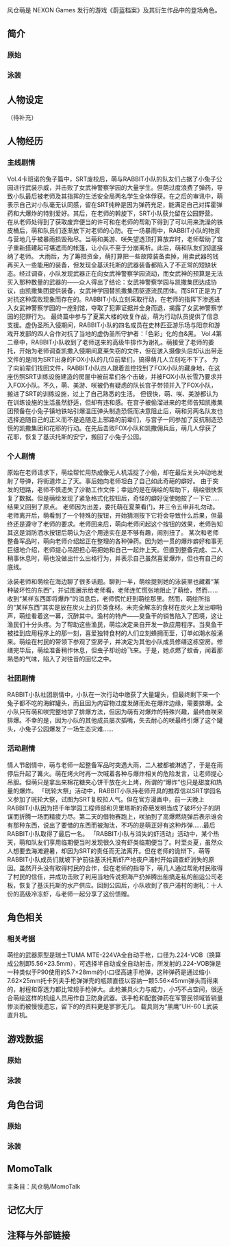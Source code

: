 风仓萌是 NEXON Games 发行的游戏《蔚蓝档案》及其衍生作品中的登场角色。

## 简介

### 原始

### 泳装

## 人物设定
（待补充）

## 人物经历

### 主线剧情
Vol.4卡班诺的兔子篇中，SRT废校后，萌与RABBIT小队的队友们占据了小兔子公园进行武装示威，并击败了女武神警察学园的大量学生。但萌过度浪费了弹药，导致小队最后被老师及其指挥的生活安全局两名学生全体俘获。在之后的审讯中，萌表示自己对小队毫无认同感，留在SRT纯粹是因为弹药充足，能满足自己对挥霍弹药和大爆炸的特别爱好。其后，在老师的斡旋下，SRT小队获允留在公园野营。
在从老师处得到了获取废弃便当的许可和在老师的帮助下得到了可以用来洗澡的铁皮桶后，萌和队员们逐渐放下对老师的心防。在一场暴雨中，RABBIT小队的物资与营地几乎被暴雨损毁殆尽。当萌和美游、咲失望透顶打算放弃时，老师帮助了宫子重新搭建起可堪遮雨的帐篷，让小队不至于分崩离析。此后，萌和队友们彻底接纳了老师。
大雨后，为了筹措资金，萌打算把一些故障装备卖掉，用卖武器的钱再买入一些能用的装备，但发现全基沃托斯的武器装备都陷入了不正常的短缺状态。经过调查，小队发现武器正在向女武神警察学园流动，而女武神的预算是无法买入那种数量的武器的——众人得出了结论：女武神警察学园与凯撒集团达成协议，由凯撒集团提供装备，女武神学园替凯撒集团驱逐流民团体。而SRT正是为了对抗这种腐败现象而存在的。RABBIT小队立刻采取行动，在老师的指挥下渗透进入女武神警察学园的一座别馆，夺取了犯罪证据并全身而退，揭露了女武神警察学园的犯罪行为。
最终篇中参与了夏莱大楼的收复作战，萌为行动队员提供了信息支援。虚伪圣所入侵期间，RABBIT小队的四名成员在史林匹亚游乐场与阳奈和游戏开发部的四人合作对抗了当地的虚伪圣所守护者：「色彩」化的白&黑。
Vol.4第二章中，RABBIT小队收到了老师送来的高级牛排作为谢礼。萌接受了老师的委托，开始为老师调查凯撒入侵期间夏莱失窃的文件，但在骇入摄像头后却认出带走文件的是同为SRT出身的FOX小队的几位前辈们，搞得萌几人立刻吃不下了。
为了向前辈们找回文件，RABBIT小队四人跟着监控找到了FOX小队的藏身地，在这座仿照SRT训练设施建造的房屋中被前辈们各个击破，并被FOX小队长雪乃要求并入FOX小队。不久，萌、美游、咲被仍有疑虑的队长宫子带领并入了FOX小队，搬进了SRT的训练设施，过上了自己熟悉的生活。
但很快，萌、咲、美游都认为在训练设施的生活虽然舒适，但却有违和感。在宫子被偷溜进来的老师告知凯撒集团预备在小兔子镇地铁站引爆温压弹头制造恐慌而决意阻止后，萌和另两名队友也选择追随自己的正义而不是追随走上邪路的前辈们，与宫子一同参加了反抗制造恐慌的凯撒集团和花耶的行动。在先后击败FOX小队和凯撒佣兵后，萌几人俘获了花耶，恢复了基沃托斯的安宁，搬回了小兔子公园。

### 个人剧情
原始在老师请求下，萌绘帮忙用热成像无人机活捉了小偷，却在最后关头冲动地发射了导弹，将街道炸上了天。事后她向老师坦白了自己如此奇葩的癖好。
由于突发的短路，老师不慎遗失了沙勒工作文件；幸运的是在萌绘的帮助下，萌绘很快恢复了数据。但是萌绘发现了紧急格式化按钮后，奇怪的癖好促使她按了一下它.....结果又回到了原点。
老师因为出差，委托萌在夏莱看门，并三令五申非礼勿动。老师离开后，萌看到了一个特殊的按钮，开始猜测按下它将会导致什么后果，但最终还是遵守了老师的要求。老师回来后，萌向老师问起这个按钮的效果，老师告知其这是消防洒水按钮后萌认为这个用途实在是不够有趣，闹别扭了。
某次和老师整备军品时，萌向老师介绍起正在整理的各种弹药。因为她一贯的爆炸癖好和事无巨细地介绍，老师提心吊胆担心萌把她和自己一起炸上天。但直到整备完成、二人稍事休息时，萌也没做出什么出格行为，并表示自己虽然喜爱爆炸，但也有自己的底线。

泳装老师和萌绘在海边聊了很多话题。聊到一半，萌绘提到她的泳装里也藏着“某种破坏性的东西”，并试图展示给老师看。老师连忙慌张地阻止了萌绘，然而……收到“某样东西即将爆炸”的消息后，老师慌忙赶到萌绘那里。然而，萌绘所指的“某样东西”其实是放在炭火上的贝类食材。未完全解冻的食材在炭火上发出噼啪声，萌绘看着这一幕，沉醉其中。渔村的特产——臭鱼干的销售陷入了困境，这让渔民们十分头疼。为了帮助这些渔民，萌绘决定亲自开发一款应用程序。当臭鱼干被挂到应用程序上的那一刻，喜爱独特食材的人们立刻蜂拥而至，订单如潮水般涌来。萌绘在村民的带领下参观了空房子，并决定为其他小队成员修缮这栋空房。修缮完毕后，萌绘准备稍作休息，但虫子却纷纷飞来。于是，她点燃了蚊香，闻着那熟悉的气味，陷入了对往昔的回忆之中。

### 社团剧情
RABBIT小队社团剧情中，小队在一次行动中缴获了大量罐头，但最终剩下来一个兔子都不吃的海鲜罐头，而且因为内容物过度发酵而处在爆炸边缘，需要排爆。全小队只有萌和咲完整地学了排爆方法，但因为萌有对爆炸的特殊兴趣，最终由咲来排爆。不幸的是，因为小队的其他成员屡次插嘴，失去耐心的咲最终引爆了这个罐头，小兔子公园爆发了一场生态灾难……

### 活动剧情
情人节剧情中，萌与老师一起整备军品时突遇大雨，二人被都被淋透了，于是在雨停后升起了篝火。萌在烤火时再一次喊着各种与爆炸相关的危险发言，让老师提心吊胆。但萌只是拿出来棉花糖夹心饼干放在火上烤，所谓的“爆炸”也只是甜度和热量的爆炸。
「晄轮大祭」活动中，RABBIT小队持老师开具的推荐信以SRT学园名义参加了晄轮大祭，试图为SRT复校拉人气。但在官方漫画中，前一天晚上RABBIT小队因为把千年学园工程师部和贝里塔斯的奇葩发明当成了破坏分子的阴谋而折腾一场而精疲力尽。第二天的借物赛跑上，咲抽到了高爆燃烧弹后表示谁会有那种东西，说出了要借的东西而被淘汰，不巧的是萌正好有这种炸弹……最后RABBIT小队取得了最后一名。
「RABBIT小队与消失的虾活动」活动中，某个热天，萌和队友们享用临期便当时发现很久没有虾类临期便当了。时至炎夏，虽然众人想要去海滩避暑，却因为SRT的责任而无法离开。但在老师的诡辩下，萌等RABBIT小队成员们就坡下驴前往基沃托斯虾产地夜户浦村开始调查虾消失的原因。虽然开头没有取得村民的合作，但在老师的指导下，萌几人通过帮助村民取得了村民的信任，并成功击败了利用当地传说把海产扔掉腾出船搞走私的船运公司老板，恢复了基沃托斯的水产供应。回到公园后，小队收到了夜户浦村的谢礼：十人份的高级冷冻虾，与老师一起分享了这份馈赠。

## 角色相关

### 相关考据

萌绘的武器原型是瑞士TUMA MTE-224VA全自动手枪，口径为.224-VOB（换算成公制即5.56×23.5mm），可选择半自动或全自动射击，所发射的.224-VOB弹是一种类似于P90使用的5.7×28mm的小口径高速手枪弹，这种弹药是通过缩小7.62×25mm托卡列夫手枪弹弹壳的瓶颈直径以容纳一颗5.56×45mm弹头而得来的，射程和穿透力都比常规手枪弹大。此枪兼具火力与威力，小巧不占空间，很适合萌绘这样的机组人员用作自卫防身武器。该手枪和配套弹药在军警民领域皆销量惨淡而被慢慢遗忘，留下的的资料更是寥寥无几。
载具则为“黑鹰”UH-60 L武装直升机。

## 游戏数据

### 原始

### 泳装

## 角色台词

### 原始

### 泳装

## MomoTalk
主条目：风仓萌/MomoTalk

## 记忆大厅

		

## 注释与外部链接